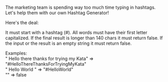 The marketing team is spending way too much time typing in hashtags.
Let's help them with our own Hashtag Generator!

Here's the deal:

It must start with a hashtag (#).
All words must have their first letter capitalized.
If the final result is longer than 140 chars it must return false.
If the input or the result is an empty string it must return false.

Examples:  
" Hello there thanks for trying my Kata"  =>  "#HelloThereThanksForTryingMyKata"  
"    Hello     World   "                  =>  "#HelloWorld"  
""                                        =>  false

